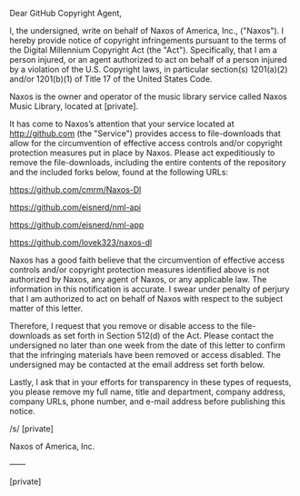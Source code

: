 Dear GitHub Copyright Agent,

I, the undersigned, write on behalf of Naxos of America, Inc., ("Naxos"). I hereby provide notice of copyright infringements pursuant to the terms of the Digital Millennium Copyright Act (the "Act"). Specifically, that I am a person injured, or an agent authorized to act on behalf of a person injured by a violation of the U.S. Copyright laws, in particular section(s) 1201(a)(2) and/or 1201(b)(1) of Title 17 of the United States Code.

Naxos is the owner and operator of the music library service called Naxos Music Library, located at [private].

It has come to Naxos’s attention that your service located at http://github.com (the "Service") provides access to file-downloads that allow for the circumvention of effective access controls and/or copyright protection measures put in place by Naxos. Please act expeditiously to remove the file-downloads, including the entire contents of the repository and the included forks below, found at the following URLs:

https://github.com/cmrm/Naxos-Dl

https://github.com/eisnerd/nml-api

https://github.com/eisnerd/nml-app

https://github.com/lovek323/naxos-dl

Naxos has a good faith believe that the circumvention of effective access controls and/or copyright protection measures identified above is not authorized by Naxos, any agent of Naxos, or any applicable law. The information in this notification is accurate. I swear under penalty of perjury that I am authorized to act on behalf of Naxos with respect to the subject matter of this letter.

Therefore, I request that you remove or disable access to the file-downloads as set forth in Section 512(d) of the Act. Please contact the undersigned no later than one week from the date of this letter to confirm that the infringing materials have been removed or access disabled. The undersigned may be contacted at the email address set forth below.

Lastly, I ask that in your efforts for transparency in these types of requests, you please remove my full name, title and department, company address, company URLs, phone number, and e-mail address before publishing this notice.

/s/ [private]

Naxos of America, Inc.

——

[private]
